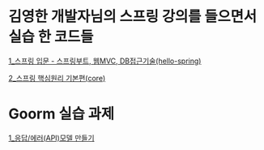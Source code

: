 # 김영한 개발자님의 스프링 강의를 들으면서 실습 한 코드들
[1_스프링 입문 - 스프링부트, 웹MVC, DB접근기술(hello-spring)](https://github.com/junodevv/spring-study-goorm/tree/main/hello-spring)

[2_스프링 핵심원리 기본편(core)](https://github.com/junodevv/spring-study-goorm/tree/main/core)

# Goorm 실습 과제 

[1_응답/에러(API)모델 만들기](https://github.com/junodevv/spring-study-goorm/tree/main/student)